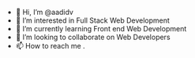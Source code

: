 - 👋 Hi, I’m @aadidv
- 👀 I’m interested in Full Stack Web Development
- 🌱 I’m currently learning Front end Web Development
- 💞️ I’m looking to collaborate on Web Developers
- 📫 How to reach me .

<!---
aadidv/aadidv is a ✨ special ✨ repository because its `README.md` (this file) appears on your GitHub profile.
You can click the Preview link to take a look at your changes.
--->
